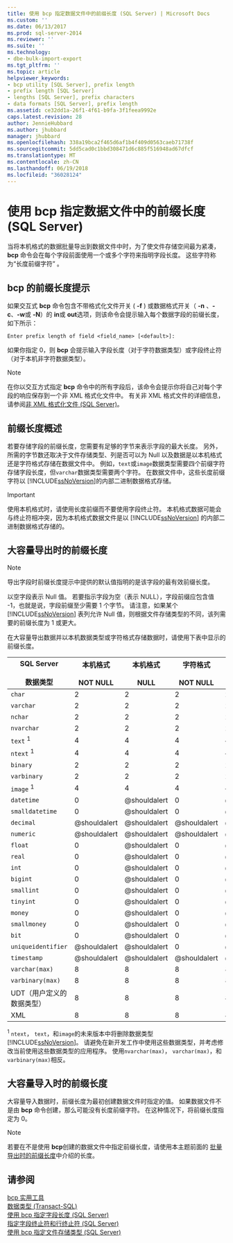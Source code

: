 ```yaml
---
title: 使用 bcp 指定数据文件中的前缀长度 (SQL Server) | Microsoft Docs
ms.custom: ''
ms.date: 06/13/2017
ms.prod: sql-server-2014
ms.reviewer: ''
ms.suite: ''
ms.technology:
- dbe-bulk-import-export
ms.tgt_pltfrm: ''
ms.topic: article
helpviewer_keywords:
- bcp utility [SQL Server], prefix length
- prefix length [SQL Server]
- lengths [SQL Server], prefix characters
- data formats [SQL Server], prefix length
ms.assetid: ce32dd1a-26f1-4f61-b9fa-3f1feea9992e
caps.latest.revision: 28
author: JennieHubbard
ms.author: jhubbard
manager: jhubbard
ms.openlocfilehash: 338a19bca2f465d6af1b4f409d0563caeb71738f
ms.sourcegitcommit: 5dd5cad0c1bbd308471d6c885f516948ad67dfcf
ms.translationtype: MT
ms.contentlocale: zh-CN
ms.lasthandoff: 06/19/2018
ms.locfileid: "36028124"
---
```

# <a name="specify-prefix-length-in-data-files-by-using-bcp-sql-server"></a>使用 bcp 指定数据文件中的前缀长度 (SQL Server)
  当将本机格式的数据批量导出到数据文件中时，为了使文件存储空间最为紧凑， **bcp** 命令会在每个字段前面使用一个或多个字符来指明字段长度。 这些字符称为“长度前缀字符” 。  
  
## <a name="the-bcp-prompt-for-prefix-length"></a>bcp 的前缀长度提示  
 如果交互式 **bcp** 命令包含不带格式化文件开关 ( **-f** ) 或数据格式开关（ **-n** 、**-c**、**-w**或 **-N**）的 **in**或 **out**选项，则该命令会提示输入每个数据字段的前缀长度，如下所示：  
  
 `Enter prefix length of field <field_name> [<default>]:`  
  
 如果你指定 0，则 **bcp** 会提示输入字段长度（对于字符数据类型）或字段终止符（对于本机非字符数据类型）。  
  
> [!NOTE]  
>  在你以交互方式指定 **bcp** 命令中的所有字段后，该命令会提示你将自己对每个字段的响应保存到一个非 XML 格式化文件中。 有关非 XML 格式文件的详细信息，请参阅[非 XML 格式化文件 (SQL Server)](xml-format-files-sql-server.md)。  
  
## <a name="overview-of-prefix-length"></a>前缀长度概述  
 若要存储字段的前缀长度，您需要有足够的字节来表示字段的最大长度。 另外，所需的字节数还取决于文件存储类型、列是否可以为 Null 以及数据是以本机格式还是字符格式存储在数据文件中。 例如，`text`或`image`数据类型需要四个前缀字符存储字段长度，但`varchar`数据类型需要两个字符。 在数据文件中，这些长度前缀字符以 [!INCLUDE[ssNoVersion](../../includes/ssnoversion-md.md)]的内部二进制数据格式存储。  
  
> [!IMPORTANT]  
>  使用本机格式时，请使用长度前缀而不要使用字段终止符。 本机格式数据可能会与终止符相冲突，因为本机格式数据文件是以 [!INCLUDE[ssNoVersion](../../includes/ssnoversion-md.md)] 的内部二进制数据格式存储的。  
  
##  <a name="PrefixLengthsExport"></a> 大容量导出时的前缀长度  
  
> [!NOTE]  
>  导出字段时前缀长度提示中提供的默认值指明的是该字段的最有效前缀长度。  
  
 以空字段表示 Null 值。 若要指示字段为空（表示 NULL），字段前缀应包含值 -1，也就是说，字段前缀至少需要 1 个字节。 请注意，如果某个 [!INCLUDE[ssNoVersion](../../includes/ssnoversion-md.md)] 表列允许 Null 值，则根据文件存储类型的不同，该列需要的前缀长度为 1 或更大。  
  
 在大容量导出数据并以本机数据类型或字符格式存储数据时，请使用下表中显示的前缀长度。  
  
|SQL Server<br /><br /> 数据类型|本机格式<br /><br /> NOT NULL|本机格式<br /><br /> NULL|字符格式<br /><br /> NOT NULL|字符格式<br /><br /> NULL|  
|------------------------------|--------------------------------|----------------------------|-----------------------------------|-------------------------------|  
|`char`|2|2|2|2|  
|`varchar`|2|2|2|2|  
|`nchar`|2|2|2|2|  
|`nvarchar`|2|2|2|2|  
|`text` <sup>1</sup>|4|4|4|4|  
|`ntext` <sup>1</sup>|4|4|4|4|  
|`binary`|2|2|2|2|  
|`varbinary`|2|2|2|2|  
|`image` <sup>1</sup>|4|4|4|4|  
|`datetime`|0|@shouldalert|0|@shouldalert|  
|`smalldatetime`|0|@shouldalert|0|@shouldalert|  
|`decimal`|@shouldalert|@shouldalert|@shouldalert|@shouldalert|  
|`numeric`|@shouldalert|@shouldalert|@shouldalert|@shouldalert|  
|`float`|0|@shouldalert|0|@shouldalert|  
|`real`|0|@shouldalert|0|@shouldalert|  
|`int`|0|@shouldalert|0|@shouldalert|  
|`bigint`|0|@shouldalert|0|@shouldalert|  
|`smallint`|0|@shouldalert|0|@shouldalert|  
|`tinyint`|0|@shouldalert|0|@shouldalert|  
|`money`|0|@shouldalert|0|@shouldalert|  
|`smallmoney`|0|@shouldalert|0|@shouldalert|  
|`bit`|0|@shouldalert|0|@shouldalert|  
|`uniqueidentifier`|@shouldalert|@shouldalert|0|@shouldalert|  
|`timestamp`|@shouldalert|@shouldalert|@shouldalert|@shouldalert|  
|`varchar(max)`|8|8|8|8|  
|`varbinary(max)`|8|8|8|8|  
|UDT（用户定义的数据类型）|8|8|8|8|  
|XML|8|8|8|8|  
  
 <sup>1</sup> `ntext`， `text`，和`image`的未来版本中将删除数据类型[!INCLUDE[ssNoVersion](../../includes/ssnoversion-md.md)]。 请避免在新开发工作中使用这些数据类型，并考虑修改当前使用这些数据类型的应用程序。 使用`nvarchar(max)`， `varchar(max)`，和`varbinary(max)`相反。  
  
##  <a name="PrefixLengthsImport"></a> 大容量导入时的前缀长度  
 大容量导入数据时，前缀长度为最初创建数据文件时指定的值。 如果数据文件不是由 **bcp** 命令创建，那么可能没有长度前缀字符。 在这种情况下，将前缀长度指定为 0。  
  
> [!NOTE]  
>  若要在不是使用 **bcp**创建的数据文件中指定前缀长度，请使用本主题前面的 [批量导出时的前缀长度](#PrefixLengthsExport)中介绍的长度。  
  
## <a name="see-also"></a>请参阅  
 [bcp 实用工具](../../tools/bcp-utility.md)   
 [数据类型 (Transact-SQL)](/sql/t-sql/data-types/data-types-transact-sql)   
 [使用 bcp 指定字段长度 (SQL Server)](specify-field-length-by-using-bcp-sql-server.md)   
 [指定字段终止符和行终止符 (SQL Server)](specify-field-and-row-terminators-sql-server.md)   
 [使用 bcp 指定文件存储类型 (SQL Server)](specify-file-storage-type-by-using-bcp-sql-server.md)  
  
  

